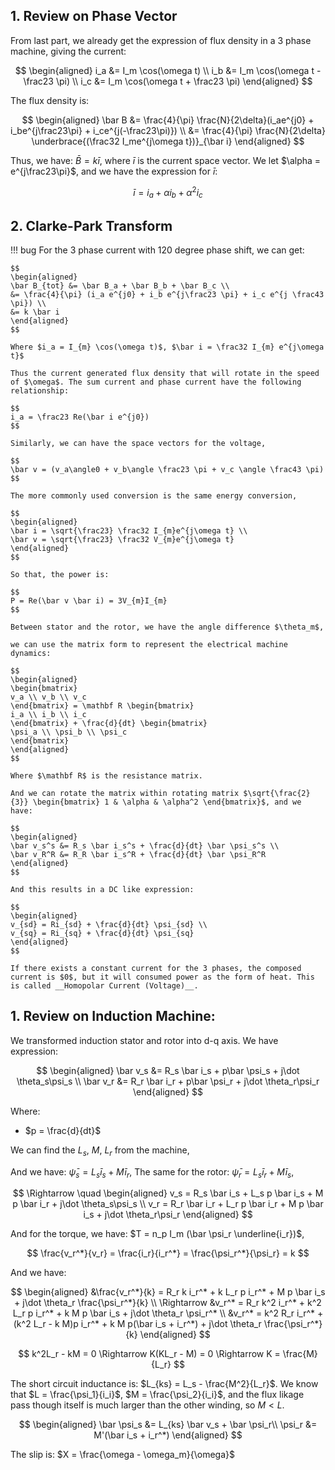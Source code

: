 ## 1. Review on Phase Vector

From last part, we already get the expression of flux density in a 3 phase machine, giving the current:

$$
\begin{aligned}
i_a &= I_m \cos(\omega t) \\
i_b &= I_m \cos(\omega t - \frac23 \pi) \\
i_c &= I_m \cos(\omega t + \frac23 \pi)
\end{aligned}
$$

The flux density is:

$$
\begin{aligned}
\bar B &= \frac{4}{\pi} \frac{N}{2\delta}(i_ae^{j0} + i_be^{j\frac23\pi} + i_ce^{j(-\frac23\pi)}) \\
&= \frac{4}{\pi} \frac{N}{2\delta} \underbrace{(\frac32 I_me^{j\omega t})}_{\bar i}
\end{aligned}
$$

Thus, we have: $\bar B = k \bar i$, where $\bar i$ is the current space vector. We let $\alpha = e^{j\frac23\pi}$, and we have the expression for $\bar i$:

$$
\bar i = i_a + \alpha i_b + \alpha^2 i_c
$$

## 2. Clarke-Park Transform

!!! bug
    For the 3 phase current with 120 degree phase shift, we can get:

    $$
    \begin{aligned}
    \bar B_{tot} &= \bar B_a + \bar B_b + \bar B_c \\
    &= \frac{4}{\pi} (i_a e^{j0} + i_b e^{j\frac23 \pi} + i_c e^{j \frac43 \pi}) \\
    &= k \bar i
    \end{aligned}
    $$

    Where $i_a = I_{m} \cos(\omega t)$, $\bar i = \frac32 I_{m} e^{j\omega t}$

    Thus the current generated flux density that will rotate in the speed of $\omega$. The sum current and phase current have the following relationship: 

    $$
    i_a = \frac23 Re(\bar i e^{j0})
    $$

    Similarly, we can have the space vectors for the voltage,

    $$
    \bar v = (v_a\angle0 + v_b\angle \frac23 \pi + v_c \angle \frac43 \pi)
    $$

    The more commonly used conversion is the same energy conversion,

    $$
    \begin{aligned}
    \bar i = \sqrt{\frac23} \frac32 I_{m}e^{j\omega t} \\
    \bar v = \sqrt{\frac23} \frac32 V_{m}e^{j\omega t}
    \end{aligned}
    $$

    So that, the power is:

    $$
    P = Re(\bar v \bar i) = 3V_{m}I_{m}
    $$

    Between stator and the rotor, we have the angle difference $\theta_m$,

    we can use the matrix form to represent the electrical machine dynamics:

    $$
    \begin{aligned}
    \begin{bmatrix}
    v_a \\ v_b \\ v_c
    \end{bmatrix} = \mathbf R \begin{bmatrix}
    i_a \\ i_b \\ i_c
    \end{bmatrix} + \frac{d}{dt} \begin{bmatrix}
    \psi_a \\ \psi_b \\ \psi_c
    \end{bmatrix}
    \end{aligned}
    $$

    Where $\mathbf R$ is the resistance matrix.

    And we can rotate the matrix within rotating matrix $\sqrt{\frac{2}{3}} \begin{bmatrix} 1 & \alpha & \alpha^2 \end{bmatrix}$, and we have:

    $$
    \begin{aligned}
    \bar v_s^s &= R_s \bar i_s^s + \frac{d}{dt} \bar \psi_s^s \\
    \bar v_R^R &= R_R \bar i_s^R + \frac{d}{dt} \bar \psi_R^R
    \end{aligned}
    $$

    And this results in a DC like expression:

    $$
    \begin{aligned}
    v_{sd} = Ri_{sd} + \frac{d}{dt} \psi_{sd} \\
    v_{sq} = Ri_{sq} + \frac{d}{dt} \psi_{sq}
    \end{aligned}
    $$

    If there exists a constant current for the 3 phases, the composed current is $0$, but it will consumed power as the form of heat. This is called __Homopolar Current (Voltage)__.



## 1. Review on Induction Machine:
We transformed induction stator and rotor into d-q axis. We have expression:

$$
\begin{aligned}
\bar v_s &= R_s \bar i_s + p\bar \psi_s + j\dot \theta_s\psi_s \\
\bar v_r &= R_r \bar i_r + p\bar \psi_r + j\dot \theta_r\psi_r
\end{aligned}
$$

Where:

* $p = \frac{d}{dt}$

We can find the $L_s$, $M$, $L_r$ from the machine,

And we have: $\bar \psi_s = L_s \bar i_s + M \bar i_r$,
The same for the rotor: $\bar \psi_r = L_s \bar i_r + M \bar i_s$,

$$
\Rightarrow \quad
\begin{aligned}
v_s = R_s \bar i_s + L_s p \bar i_s + M p \bar i_r + j\dot \theta_s\psi_s \\
v_r = R_r \bar i_r + L_r p \bar i_r + M p \bar i_s + j\dot \theta_r\psi_r 
\end{aligned}
$$

And for the torque, we have: $T = n_p I_m (\bar \psi_r \underline{i_r})$,

$$
\frac{v_r^*}{v_r} = \frac{i_r}{i_r^*} = \frac{\psi_r^*}{\psi_r} = k
$$

And we have:

$$
\begin{aligned}
&\frac{v_r^*}{k} =  R_r k i_r^* + k L_r p i_r^* + M p \bar i_s + j\dot \theta_r \frac{\psi_r^*}{k} \\
\Rightarrow &v_r^* = R_r k^2 i_r^* + k^2 L_r p i_r^* + k M p \bar i_s + j\dot \theta_r \psi_r^* \\
&v_r^* = k^2 R_r i_r^* + (k^2 L_r - k M)p i_r^* + k M p(\bar i_s + i_r^*) + j\dot \theta_r \frac{\psi_r^*}{k}
\end{aligned}
$$

$$
k^2L_r - kM = 0 \Rightarrow K(KL_r - M) = 0 \Rightarrow K = \frac{M}{L_r}
$$

The short circuit inductance is: $L_{ks} = L_s - \frac{M^2}{L_r}$. We know that $L = \frac{\psi_1}{i_i}$, $M = \frac{\psi_2}{i_i}$, and the flux likage pass though itself is much larger than the other winding, so $M < L$.

$$
\begin{aligned}
\bar \psi_s &= L_{ks} \bar v_s + \bar \psi_r\\
\psi_r &= M'(\bar i_s + i_r^*)
\end{aligned}
$$

The slip is: $X = \frac{\omega - \omega_m}{\omega}$